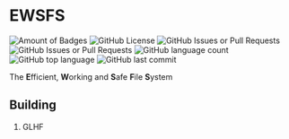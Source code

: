 
# EWSFS
![Amount of Badges](https://img.shields.io/badge/badges-too_many-blue)
![GitHub License](https://img.shields.io/github/license/gstaaij/ewsfs)
![GitHub Issues or Pull Requests](https://img.shields.io/github/issues/gstaaij/ewsfs)
![GitHub Issues or Pull Requests](https://img.shields.io/github/issues-pr/gstaaij/ewsfs)
![GitHub language count](https://img.shields.io/github/languages/count/gstaaij/ewsfs)
![GitHub top language](https://img.shields.io/github/languages/top/gstaaij/ewsfs)
![GitHub last commit](https://img.shields.io/github/last-commit/gstaaij/ewsfs)

The **E**fficient, **W**orking and **S**afe **F**ile **S**ystem

## Building

1. GLHF
